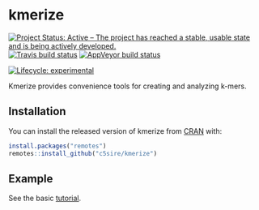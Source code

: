 
<!-- README.md is generated from README.Rmd. Please edit that file -->

# kmerize

<!--
[![Codecov test coverage](https://codecov.io/gh/c5sire/kmerize/branch/master/graph/badge.svg)](https://codecov.io/gh/c5sire/kmerize?branch=master)
-->

<!-- badges: start -->

[![Project Status: Active – The project has reached a stable, usable
state and is being actively
developed.](https://www.repostatus.org/badges/latest/active.svg)](https://www.repostatus.org/#active)
[![Travis build
status](https://travis-ci.org/c5sire/kmerize.svg?branch=master)](https://travis-ci.org/c5sire/kmerize)
[![AppVeyor build
status](https://ci.appveyor.com/api/projects/status/github/c5sire/kmerize?branch=master&svg=true)](https://ci.appveyor.com/project/c5sire/kmerize)

[![Lifecycle:
experimental](https://img.shields.io/badge/lifecycle-experimental-orange.svg)](https://www.tidyverse.org/lifecycle/#experimental)
<!-- badges: end -->

Kmerize provides convenience tools for creating and analyzing k-mers.

## Installation

You can install the released version of kmerize from
[CRAN](https://CRAN.R-project.org) with:

``` r
install.packages("remotes")
remotes::install_github("c5sire/kmerize")
```

## Example

See the basic
[tutorial](https://c5sire.github.io/kmerize/articles/Basic.html).
